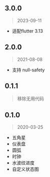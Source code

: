 ## 3.0.0
> 2023-09-11

- 适配flutter 3.13

## 2.0.0
> 2021-08-08

- 支持 null-safety

## 0.1.1
> 移除无用代码

## 0.1.0
> 2020-03-25

- 五角星
- 仪表盘
- 圆弧
- 时钟
- 水波纹进度
- 自定义状态图
